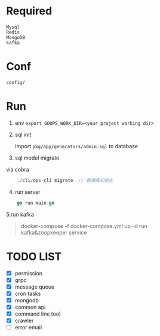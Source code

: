 # Required


    Mysql
    Redis
    MongoDB
    kafka

# Conf

    config/
    
    
# Run
1. env     `export GOOPS_WORK_DIR=<your project working dir>`
           
2. sql init           
     
     import `pkg/app/generators/admin.sql` to database


3. sql model migrate

via cobra

```go
    ./cli/ops-cli migrate  // 数据库初始化
```

4. run server

```go
    go run main.go
```

5.run kafka

> docker-compose -f docker-compose.yml up -d run kafka&zoopkeeper service


# TODO LIST

- [x] permission 
- [x] grpc
- [x] message queue
- [x] cron tasks
- [x] mongodb
- [x] common api
- [x] command line tool
- [x] crawler
- [ ] error email
